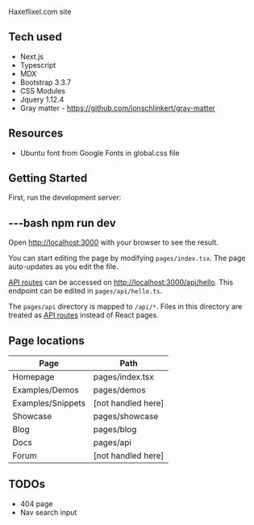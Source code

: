 Haxeflixel.com site

## Tech used

- Next.js
- Typescript
- MDX
- Bootstrap 3.3.7
- CSS Modules
- Jquery 1.12.4
- Gray matter - https://github.com/jonschlinkert/gray-matter

## Resources

- Ubuntu font from Google Fonts in global.css file

## Getting Started

First, run the development server:

---bash
npm run dev
---

Open [http://localhost:3000](http://localhost:3000) with your browser to see the result.

You can start editing the page by modifying `pages/index.tsx`. The page auto-updates as you edit the file.

[API routes](https://nextjs.org/docs/api-routes/introduction) can be accessed on [http://localhost:3000/api/hello](http://localhost:3000/api/hello). This endpoint can be edited in `pages/api/hello.ts`.

The `pages/api` directory is mapped to `/api/*`. Files in this directory are treated as [API routes](https://nextjs.org/docs/api-routes/introduction) instead of React pages.

## Page locations

| Page              | Path               |
| ----------------- | ------------------ |
| Homepage          | pages/index.tsx    |
| Examples/Demos    | pages/demos        |
| Examples/Snippets | [not handled here] |
| Showcase          | pages/showcase     |
| Blog              | pages/blog         |
| Docs              | pages/api          |
| Forum             | [not handled here] |


## TODOs
- 404 page
- Nav search input